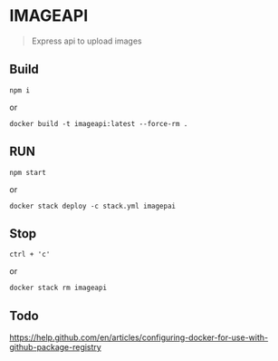 # IMAGEAPI 

> Express api to upload images

## Build

```
npm i
```

or 

```
docker build -t imageapi:latest --force-rm .
```

## RUN

```
npm start
```

or

```
docker stack deploy -c stack.yml imagepai
```

## Stop

```
ctrl + 'c'
```

or 

```
docker stack rm imageapi
```

## Todo

https://help.github.com/en/articles/configuring-docker-for-use-with-github-package-registry